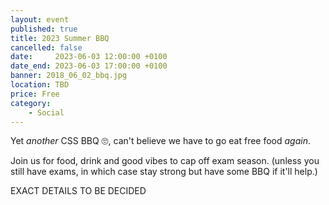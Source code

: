```yaml
---
layout: event
published: true
title: 2023 Summer BBQ
cancelled: false
date:     2023-06-03 12:00:00 +0100
date_end: 2023-06-03 17:00:00 +0100
banner: 2018_06_02_bbq.jpg
location: TBD
price: Free
category:
    - Social
---
```


Yet *another* CSS BBQ 🙄, can't believe we have to go eat free food *again*.


Join us for food, drink and good vibes to cap off exam season.
(unless you still have exams, in which case stay strong but have some BBQ if it'll help.)

EXACT DETAILS TO BE DECIDED
